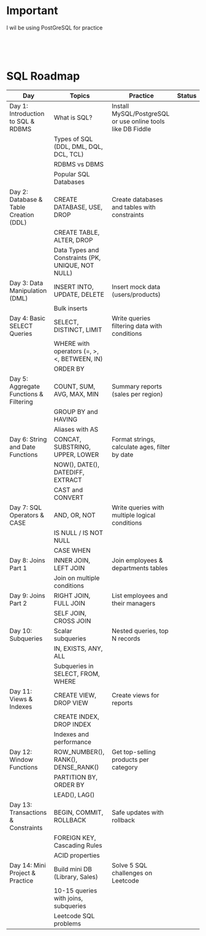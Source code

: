 # Important

I wil be using PostGreSQL for practice

&nbsp;

&nbsp;

# SQL Roadmap

| Day                                    | Topics                                            | Practice                                                    | Status |
| -------------------------------------- | ------------------------------------------------- | ----------------------------------------------------------- | ------ |
| Day 1: Introduction to SQL & RDBMS     | What is SQL?                                      | Install MySQL/PostgreSQL or use online tools like DB Fiddle |        |
|                                        | Types of SQL (DDL, DML, DQL, DCL, TCL)            |                                                             |        |
|                                        | RDBMS vs DBMS                                     |                                                             |        |
|                                        | Popular SQL Databases                             |                                                             |        |
| Day 2: Database & Table Creation (DDL) | CREATE DATABASE, USE, DROP                        | Create databases and tables with constraints                |        |
|                                        | CREATE TABLE, ALTER, DROP                         |
|                                        | Data Types and Constraints (PK, UNIQUE, NOT NULL) |
| Day 3: Data Manipulation (DML)         | INSERT INTO, UPDATE, DELETE                       | Insert mock data (users/products)                           |        |
|                                        | Bulk inserts                                      |
| Day 4: Basic SELECT Queries            | SELECT, DISTINCT, LIMIT                           | Write queries filtering data with conditions                |        |
|                                        | WHERE with operators (=, >, <, BETWEEN, IN)       |
|                                        | ORDER BY                                          |
| Day 5: Aggregate Functions & Filtering | COUNT, SUM, AVG, MAX, MIN                         | Summary reports (sales per region)                          |        |
|                                        | GROUP BY and HAVING                               |
|                                        | Aliases with AS                                   |
| Day 6: String and Date Functions       | CONCAT, SUBSTRING, UPPER, LOWER                   | Format strings, calculate ages, filter by date              |        |
|                                        | NOW(), DATE(), DATEDIFF, EXTRACT                  |
|                                        | CAST and CONVERT                                  |
| Day 7: SQL Operators & CASE            | AND, OR, NOT                                      | Write queries with multiple logical conditions              |        |
|                                        | IS NULL / IS NOT NULL                             |
|                                        | CASE WHEN                                         |
| Day 8: Joins Part 1                    | INNER JOIN, LEFT JOIN                             | Join employees & departments tables                         |        |
|                                        | Join on multiple conditions                       |
| Day 9: Joins Part 2                    | RIGHT JOIN, FULL JOIN                             | List employees and their managers                           |        |
|                                        | SELF JOIN, CROSS JOIN                             |
| Day 10: Subqueries                     | Scalar subqueries                                 | Nested queries, top N records                               |        |
|                                        | IN, EXISTS, ANY, ALL                              |
|                                        | Subqueries in SELECT, FROM, WHERE                 |
| Day 11: Views & Indexes                | CREATE VIEW, DROP VIEW                            | Create views for reports                                    |        |
|                                        | CREATE INDEX, DROP INDEX                          |
|                                        | Indexes and performance                           |
| Day 12: Window Functions               | ROW_NUMBER(), RANK(), DENSE_RANK()                | Get top-selling products per category                       |        |
|                                        | PARTITION BY, ORDER BY                            |
|                                        | LEAD(), LAG()                                     |
| Day 13: Transactions & Constraints     | BEGIN, COMMIT, ROLLBACK                           | Safe updates with rollback                                  |        |
|                                        | FOREIGN KEY, Cascading Rules                      |
|                                        | ACID properties                                   |
| Day 14: Mini Project & Practice        | Build mini DB (Library, Sales)                    | Solve 5 SQL challenges on Leetcode                          |        |
|                                        | 10-15 queries with joins, subqueries              |
|                                        | Leetcode SQL problems                             |
